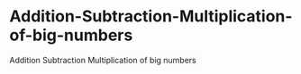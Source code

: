 # Addition-Subtraction-Multiplication-of-big-numbers
Addition Subtraction Multiplication of big numbers
